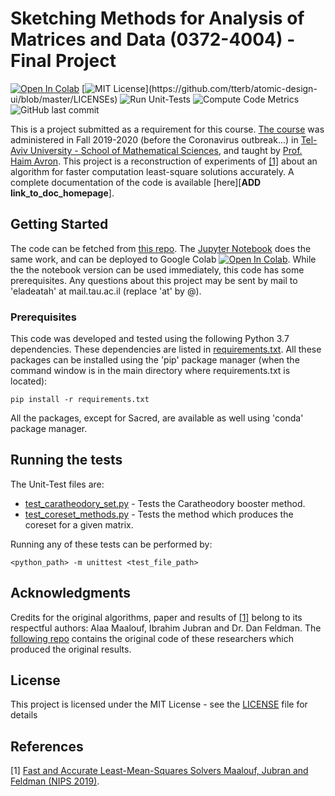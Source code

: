 # Sketching Methods for Analysis of Matrices and Data (0372-4004) - Final Project
[![Open In Colab](https://colab.research.google.com/assets/colab-badge.svg)](https://colab.research.google.com/github/RedCrow9564/SketchingMethodsInDataAnalysis-Final-Project/blob/master/Sketching_Methods_Final_Project.ipynb) 
[![MIT License](https://img.shields.io/apm/l/atomic-design-ui.svg?)](https://github.com/tterb/atomic-design-ui/blob/master/LICENSEs)
![Run Unit-Tests](https://github.com/RedCrow9564/SketchingMethodsInDataAnalysis-Final-Project/workflows/Run%20Unit-Tests/badge.svg?branch=master)
![Compute Code Metrics](https://github.com/RedCrow9564/SketchingMethodsInDataAnalysis-Final-Project/workflows/Compute%20Code%20Metrics/badge.svg?branch=master)
![GitHub last commit](https://img.shields.io/github/last-commit/RedCrow9564/SketchingMethodsInDataAnalysis-Final-Project)

This is a project submitted as a requirement for this course. [The course](https://www30.tau.ac.il/yedion/syllabus.asp?course=0372400401) was administered in Fall 2019-2020 (before the Coronavirus outbreak...) in [Tel-Aviv University - School of Mathematical Sciences](https://en-exact-sciences.tau.ac.il/math), and taught by [Prof. Haim Avron](https://english.tau.ac.il/profile/haimav). 
This project is a reconstruction of experiments of [[1]](#1) about an algorithm for faster computation least-square 
solutions accurately. A complete documentation of the code is available [here][**ADD link_to_doc_homepage**].

## Getting Started

The code can be fetched from [this repo](https://github.com/RedCrow9564/SketchingMethodsInDataAnalysis-Final-Project). The [Jupyter Notebook](Spectral_Methods_Project_Random_SVD.ipynb) does the same work, and can be deployed to Google Colab [![Open In Colab](https://colab.research.google.com/assets/colab-badge.svg)](https://colab.research.google.com/github/RedCrow9564/SketchingMethodsInDataAnalysis-Final-Project/blob/master/Sketching_Methods_Final_Project.ipynb). While the the notebook version can be used immediately, this code has some prerequisites.
Any questions about this project may be sent by mail to 'eladeatah' at mail.tau.ac.il (replace 'at' by @).

### Prerequisites

This code was developed and tested using the following Python 3.7 dependencies. These dependencies are listed in [requirements.txt](requirements.txt).
All these packages can be installed using the 'pip' package manager (when the command window is in the main directory where requirements.txt is located):
```
pip install -r requirements.txt
```
All the packages, except for Sacred, are available as well using 'conda' package manager.

## Running the tests

The Unit-Test files are:

* [test_caratheodory_set.py](UnitTests/test_caratheodory_set.py) - Tests the Caratheodory booster method.
* [test_coreset_methods.py](UnitTests/test_coreset_methods.py) - Tests the method which produces the coreset 
for a given matrix.

Running any of these tests can be performed by:
```
<python_path> -m unittest <test_file_path>
```
## Acknowledgments
Credits for the original algorithms, paper and results of [[1]](#1) belong to its respectful authors: Alaa Maalouf, 
Ibrahim Jubran and Dr. Dan Feldman. The [following repo](https://github.com/ibramjub/Fast-and-Accurate-Least-Mean-Squares-Solvers) 
contains the original code of these researchers which produced the original results.

## License

This project is licensed under the MIT License - see the [LICENSE](LICENSE) file for details

## References
<a id="1">[1]</a> [Fast and Accurate Least-Mean-Squares Solvers
Maalouf, Jubran and Feldman (NIPS 2019)](https://papers.nips.cc/paper/9040-fast-and-accurate-least-mean-squares-solvers.pdf).
